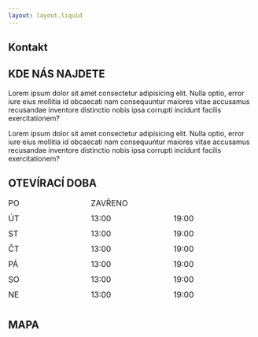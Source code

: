 ```yaml
---
layout: layout.liquid
---
```


<style>
.parent {
    display: grid;
    align-content: center;
    grid-template-columns: repeat(3, minmax(130px, 1fr));
    grid-template-rows: repeat(7, 30px);
    grid-column-gap: 0px;
    grid-row-gap: 1px;
    font-size: 16px;
}

.div1 { grid-area: 1 / 1 / 2 / 2; }
.div2 { grid-area: 2 / 1 / 3 / 2; }
.div3 { grid-area: 3 / 1 / 4 / 2; }
.div4 { grid-area: 4 / 1 / 5 / 2; }
.div5 { grid-area: 5 / 1 / 6 / 2; }
.div6 { grid-area: 6 / 1 / 7 / 2; }
.div7 { grid-area: 7 / 1 / 8 / 2; }
.div8 { grid-area: 1 / 2 / 2 / 4; }
.div9 { grid-area: 2 / 2 / 3 / 3; }
.div10 { grid-area: 2 / 3 / 3 / 4; }
.div11 { grid-area: 3 / 2 / 4 / 3; }
.div12 { grid-area: 3 / 3 / 4 / 4; }
.div13 { grid-area: 4 / 2 / 5 / 3; }
.div14 { grid-area: 4 / 3 / 5 / 4; }
.div15 { grid-area: 5 / 2 / 6 / 3; }
.div16 { grid-area: 5 / 3 / 6 / 4; }
.div17 { grid-area: 6 / 2 / 7 / 3; }
.div18 { grid-area: 6 / 3 / 7 / 4; }
.div19 { grid-area: 7 / 2 / 8 / 3; }
.div20 { grid-area: 7 / 3 / 8 / 4; }
</style>

<section class="ginger-cat between">
    <div class="container">
        <div class="global-headline">
            <div class="animate-top">
                <h2 class="sub-headline">
                    <span class="first-letter">K</span>ontakt
                </h2>
            </div>
</section>
<!-- HLEDAJI DOMOV - KONEC -->

<section class="cat-section">
    <div class="container">
            <div class="description animate-right">
                <div class="global-headline">
                    <h1 class="head-off headline-dark">KDE NÁS NAJDETE</h1>
                    <div class="asterisk"><i class="fas fa-askerisk"></i></div>
                </div>
                <p>Lorem ipsum dolor sit amet consectetur adipisicing elit. Nulla optio, error iure eius mollitia id
                    obcaecati nam consequuntur maiores vitae accusamus recusandae inventore distinctio nobis ipsa 
                    corrupti incidunt facilis exercitationem?
                </p>
                <p>Lorem ipsum dolor sit amet consectetur adipisicing elit. Nulla optio, error iure eius mollitia id
                    obcaecati nam consequuntur maiores vitae accusamus recusandae inventore distinctio nobis ipsa 
                    corrupti incidunt facilis exercitationem?
                </p>
                <div class="global-headline">
                    <h1 class="headline headline-dark">OTEVÍRACÍ DOBA</h1>
                    <div class="asterisk"><i class="fas fa-askerisk"></i></div>
                </div>
                <div class="center">
                <div class="parent">
<div class="div1 center bold"> PO</div>
<div class="div2 center bold"> ÚT</div>
<div class="div3 center bold"> ST</div>
<div class="div4 center bold"> ČT</div>
<div class="div5 center bold"> PÁ</div>
<div class="div6 center bold"> SO</div>
<div class="div7 center bold"> NE</div>
<div class="div8 center">ZAVŘENO</div>
<div class="div9 center"> 13:00</div>
<div class="div10 center"> 19:00</div>
<div class="div11 center"> 13:00</div>
<div class="div12 center"> 19:00</div>
<div class="div13 center"> 13:00</div>
<div class="div14 center"> 19:00</div>
<div class="div15 center"> 13:00</div>
<div class="div16 center"> 19:00</div>
<div class="div17 center"> 13:00</div>
<div class="div18 center"> 19:00</div>
<div class="div19 center"> 13:00</div>
<div class="div20 center"> 19:00</div>
</div>
                </div>               
            </div>
                <div class="global-headline">
                    <h1 class="headline headline-dark">MAPA</h1>
                    <div class="asterisk"><i class="fas fa-askerisk"></i></div>
                </div>
                <div class="center"><div id="mapid" style="width: 600px; height: 400px;"></div></div>
<script>
	var mymap = L.map('mapid').setView([49.3012225, 17.3864669], 16);
	L.tileLayer('https://api.mapbox.com/styles/v1/{id}/tiles/{z}/{x}/{y}?access_token=pk.eyJ1IjoibWFwYm94IiwiYSI6ImNpejY4NXVycTA2emYycXBndHRqcmZ3N3gifQ.rJcFIG214AriISLbB6B5aw', {
		maxZoom: 18,
		attribution: 'Map data &copy; <a href="https://www.openstreetmap.org/copyright">OpenStreetMap</a> contributors, ' +
			'Imagery © <a href="https://www.mapbox.com/">Mapbox</a>',
		id: 'mapbox/streets-v11',
		tileSize: 512,
		zoomOffset: -1
	}).addTo(mymap);
    let catIcon = L.icon({
    iconUrl: '/images/icon.png',
    iconSize:     [57, 90], // size of the icon
    iconAnchor:   [22, 94], // point of the icon which will correspond to marker's location
    popupAnchor:  [-3, -76]}) // point from which the popup should open relative to the iconAnchor
	L.marker([49.3012225, 17.3864669], {icon: catIcon}).addTo(mymap)
		.bindPopup("<b>Kočičí kavárna Kitt&Café</b><br />Třebízského 1331/15");
	L.polygon([
		[51.509, -0.08],
		[51.503, -0.06],
		[51.51, -0.047]
	]).addTo(mymap).bindPopup("I am a polygon.");
    var popup = L.popup();
	function onMapClick(e) {
		popup
			.setLatLng(e.latlng)
			.setContent("You clicked the map at " + e.latlng.toString())
			.openOn(mymap);
	}
	mymap.on('click', onMapClick);
</script>
        </div>
    </div>
</section>
